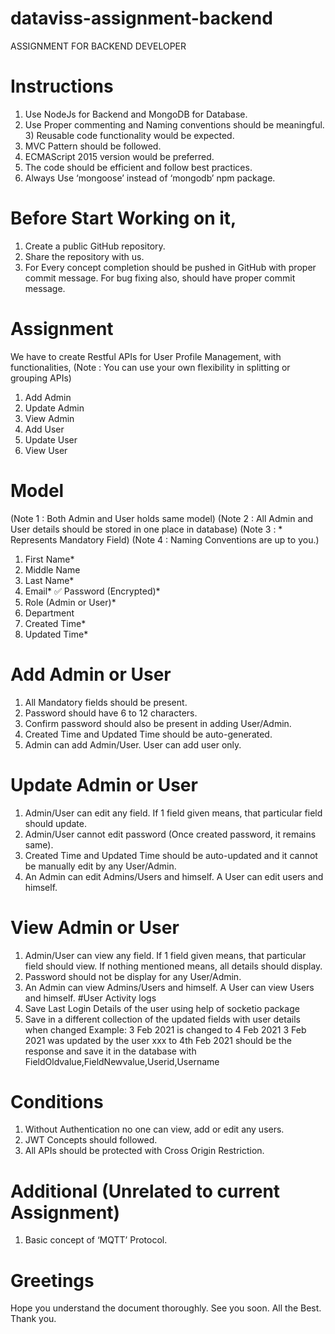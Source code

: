 # dataviss-assignment-backend


ASSIGNMENT FOR BACKEND DEVELOPER
# Instructions
1) Use NodeJs for Backend and MongoDB for Database.
2) Use Proper commenting and Naming conventions should be meaningful. 3)
Reusable code functionality would be expected.
4) MVC Pattern should be followed.
5) ECMAScript 2015 version would be preferred.
6) The code should be efficient and follow best practices.
7) Always Use ‘mongoose’ instead of ‘mongodb’ npm package.
# Before Start Working on it,
1) Create a public GitHub repository.
2) Share the repository with us.
3) For Every concept completion should be pushed in GitHub with proper commit
message. For bug fixing also, should have proper commit message.
# Assignment
We have to create Restful APIs for User Profile Management, with functionalities, (Note : You
can use your own flexibility in splitting or grouping APIs)
1. Add Admin
2. Update Admin
3. View Admin
4. Add User
5. Update User
6. View User
# Model
(Note 1 : Both Admin and User holds same model)
(Note 2 : All Admin and User details should be stored in one place in database) (Note 3 : *
Represents Mandatory Field)
(Note 4 : Naming Conventions are up to you.)
1. First Name*
2. Middle Name
3. Last Name*
4. Email*
✅ Password (Encrypted)*
6. Role (Admin or User)*
7. Department
8. Created Time*
9. Updated Time*
# Add Admin or User
1. All Mandatory fields should be present.
2. Password should have 6 to 12 characters.
3. Confirm password should also be present in adding User/Admin.
4. Created Time and Updated Time should be auto-generated.
5. Admin can add Admin/User. User can add user only.
# Update Admin or User
1. Admin/User can edit any field. If 1 field given means, that particular field
should update.
2. Admin/User cannot edit password (Once created password, it remains
same).
3. Created Time and Updated Time should be auto-updated and it cannot be
manually
edit by any User/Admin.
4. An Admin can edit Admins/Users and himself. A User can edit users and
himself.
# View Admin or User
1. Admin/User can view any field. If 1 field given means, that particular field
should view. If nothing mentioned means, all details should display.
2. Password should not be display for any User/Admin.
3. An Admin can view Admins/Users and himself. A User can view Users and
himself.
#User Activity logs
1. Save Last Login Details of the user using help of socketio package
2. Save in a different collection of the updated fields with user details when
changed
Example:
3 Feb 2021 is changed to 4 Feb 2021
3 Feb 2021 was updated by the user xxx to 4th Feb 2021 should be the response and save it
in the database with FieldOldvalue,FieldNewvalue,Userid,Username
# Conditions
1. Without Authentication no one can view, add or edit any users.
2. JWT Concepts should followed.
3. All APIs should be protected with Cross Origin Restriction.
# Additional (Unrelated to current Assignment)
1. Basic concept of ‘MQTT’ Protocol.
# Greetings
Hope you understand the document thoroughly. See you soon. All the Best.
Thank you.
